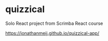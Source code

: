 # quizzical
 
Solo React project from Scrimba React course

https://jonathanmeij.github.io/quizzical-app/
